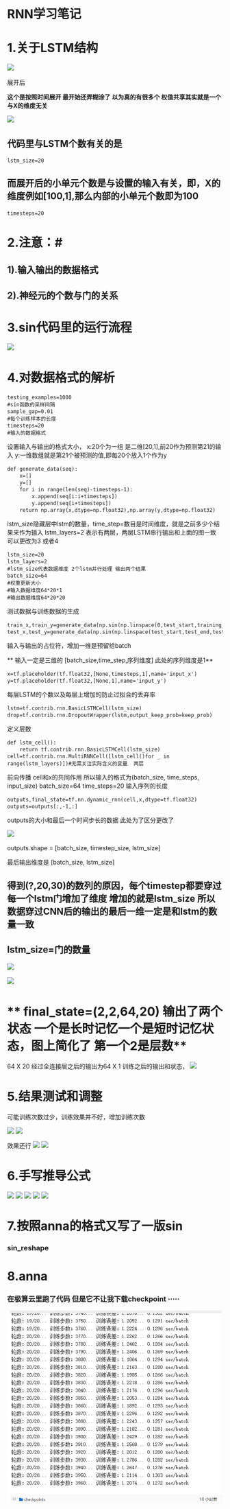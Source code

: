 # RNN学习笔记
# 1.关于LSTM结构
![](assets/markdown-img-paste-20181219130703473.png)

展开后

**这个是按照时间展开 最开始还弄糊涂了 以为真的有很多个 权值共享其实就是一个 与X的维度无关**

![](assets/markdown-img-paste-20181219130752468.png)


## 代码里与LSTM个数有关的是
```
lstm_size=20
```

## 而展开后的小单元个数是与设置的输入有关，即，X的维度例如[100,1],那么内部的小单元个数即为100 ##

```
timesteps=20
```
# 2.注意：#
## 1).输入输出的数据格式
## 2).神经元的个数与门的关系 ##



# 3.sin代码里的运行流程
![](assets/markdown-img-paste-20181219131938644.png)


# 4.对数据格式的解析 #
```training_examples=10000
testing_examples=1000
#sin函数的采样间隔
sample_gap=0.01
#每个训练样本的长度
timesteps=20
#输入的数据格式
```

设置输入与输出的格式大小，
x:20个为一组 是二维[20,1],前20作为预测第21的输入
y:一维数组就是第21个被预测的值,即每20个放入1个作为y
```
def generate_data(seq):
    x=[]
    y=[]
    for i in range(len(seq)-timesteps-1):
        x.append(seq[i:i+timesteps])
        y.append(seq[i+timesteps])
    return np.array(x,dtype=np.float32),np.array(y,dtype=np.float32)
```

lstm_size隐藏层中lstm的数量，time_step=数目是时间维度，就是之前多少个结果来作为输入
lstm_layers=2
表示有两层，两层LSTM串行输出和上面的图一致  可以更改为3 或者4
```
lstm_size=20
lstm_layers=2
#lstm_size代表数据维度 2个lstm并行处理 输出两个结果
batch_size=64
#权重更新大小
#输入数据维度64*20*1
#输出数据维度64*20*20
```


测试数据与训练数据的生成

```
train_x,train_y=generate_data(np.sin(np.linspace(0,test_start,training_examples)))
test_x,test_y=generate_data(np.sin(np.linspace(test_start,test_end,testing_examples)))
```

输入与输出的占位符，增加一维是预留给batch

** 输入一定是三维的 [batch_size,time_step,序列维度] 此处的序列维度是1**
```
x=tf.placeholder(tf.float32,[None,timesteps,1],name='input_x')
y=tf.placeholder(tf.float32,[None,1],name='input_y')
```

每层LSTM的个数以及每层上增加的防止过拟合的丢弃率
```
lstm=tf.contrib.rnn.BasicLSTMCell(lstm_size)
drop=tf.contrib.rnn.DropoutWrapper(lstm,output_keep_prob=keep_prob)
```

定义层数
```
def lstm_cell():
    return tf.contrib.rnn.BasicLSTMCell(lstm_size)
cell=tf.contrib.rnn.MultiRNNCell([lstm_cell()for _ in range(lstm_layers)])#无需关注实际含义的变量  两层
```

前向传播
cell和x的共同作用
所以输入的格式为(batch_size, time_steps, input_size)
batch_size=64
time_steps=20 输入序列的长度

```
outputs,final_state=tf.nn.dynamic_rnn(cell,x,dtype=tf.float32)
outputs=outputs[:,-1,:]
```
outputs的大小和最后一个时间步长的数据
此处为了区分更改了

![](assets/markdown-img-paste-20181219140840162.png)

outputs.shape = [batch_size, timestep_size, lstm_size]

最后输出维度是 [batch_size, lstm_size]

## 得到(?,20,30)的数列的原因，每个timestep都要穿过每一个lstm门增加了维度 增加的就是lstm_size 所以数据穿过CNN后的输出的最后一维一定是和lstm的数量一致   
## **lstm_size=门的数量** ##
![](assets/markdown-img-paste-20181221111512740.png)

![](assets/markdown-img-paste-20181219140641655.png)



# ** final_state=(2,2,64,20)  输出了两个状态 一个是长时记忆一个是短时记忆状态，图上简化了 第一个2是层数**
64 X 20 经过全连接层之后的输出为64 X 1 训练之后的输出和状态，
![](assets/markdown-img-paste-20181219141053487.png)


# 5.结果测试和调整 #
可能训练次数过少，训练效果并不好，增加训练次数

![](assets/markdown-img-paste-20181219145608739.png)
![](assets/markdown-img-paste-20181219145923654.png)

效果还行
![](assets/markdown-img-paste-20181219152835135.png)
![](assets/markdown-img-paste-20181219152958799.png)

# 6.手写推导公式 #
![](assets/markdown-img-paste-20181221104704433.png)
![](assets/markdown-img-paste-20181221104739520.png)
![](assets/markdown-img-paste-20181221104749277.png)
![](assets/markdown-img-paste-20181221104800518.png)
![](assets/markdown-img-paste-20181221104811746.png)

# 7.按照anna的格式又写了一版sin
###  sin_reshape


# 8.anna
###  在极算云里跑了代码  但是它不让我下载checkpoint ·····
![](assets/markdown-img-paste-2018122111275912.png)
![](assets/markdown-img-paste-20181221112840732.png)
